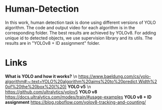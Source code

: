 # Human-Detection

In this work, human detection task is done using different versions of YOLO algorithm. The code and output video for each algorithm is in the corresponding folder.
The best results are achieved by YOLOv8.
For adding unique id to detected objects, we use supervision library and its utils. The results are in "YOLOv8 + ID assignment" folder.


# Links
**What is YOLO and how it works?** \n
https://www.baeldung.com/cs/yolo-algorithm#:~:text=YOLO%20algorithm%20aims%20to%20predict,Width%20of%20the%20box%20(%20)
**YOLO v5** \n
https://github.com/ultralytics/yolov5
**YOLO v8**
https://docs.ultralytics.com/modes/train/#usage-examples
**YOLO v8 + ID assignment**
https://blog.roboflow.com/yolov8-tracking-and-counting/
